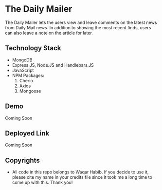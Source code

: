 # The Daily Mailer

The Daily Mailer lets the users view and leave comments on the latest news from Daily Mail news. In addition to showing the most recent finds, users can also leave a note on the article for later. 

## Technology Stack

- MongoDB 
- Express.JS, Node.JS and Handlebars.JS
- JavaScript
- NPM Packages: 
    1. Cherio
    2. Axios 
    3. Mongoose

## Demo

Coming Soon

## Deployed Link

Coming Soon


## Copyrights

- All code in this repo belongs to Waqar Habib. If you decide to use it, please cite my name in your credits file since it took me a long time to come up with this. Thank you!
